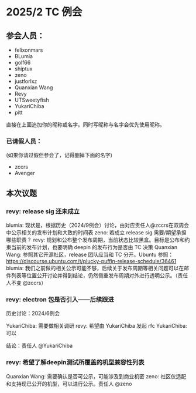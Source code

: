 2025/2 TC 例会
===

## 参会人员：

- felixonmars
- BLumia
- golf66
- shiptux
- zeno
- justforlxz
- Quanxian Wang
- Revy
- UTSweetyfish
- YukariChiba
- pitt

直接在上面追加你的昵称或名字。同时写昵称与名字会优先使用昵称。

### 已请假人员：

(如果你请过假但参会了，记得删掉下面的名字)

- zccrs
- Avenger

## 本次议题

### revy: release sig 还未成立

blumia: 现状是，根据历史（2024/9例会）讨论，由对应责任人@zccrs在双周会中公示相关的发布计划和大致的时间表
zeno: 若成立 release sig 需要/期望承担哪些职责？
revy: 规划和公布整个发布周期，当前状态比较黑盒。目标是公布和约束当前的发布计划，也要明确 deepin 的发布行为是否由 TC 决策
Quanxian Wang: 参照其它开源社区，release 团队应当和 TC 分开。Ubuntu 参照：https://discourse.ubuntu.com/t/plucky-puffin-release-schedule/36461
blumia: 我们之前做的相关公示可能不够，后续关于发布周期等相关问题可以在邮件列表等位置公开讨论并得到结论，仍然侧重发布周期对外进行透明公示。（责任人不变 @zccrs）

### revy: electron 包是否引入——后续跟进

历史讨论：2024/6例会

YukariChiba: 需要做相关调研
revy: 希望由 YukariChiba 发起 rfc
YukariChiba: 可以

结论：责任人 @YukariChiba

### revy: 希望了解deepin测试所覆盖的机型兼容性列表

Quanxian Wang: 需要确认是否可公示，可能涉及到商业机密
zeno: 社区仅适配和支持现已公开的机型，可以进行公示。责任人 @zeno
